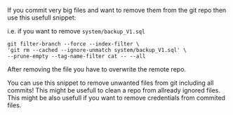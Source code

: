 If you commit very big files and want to remove them from the git repo then use this usefull snippet:

i.e. if you want to remove `system/backup_V1.sql`

`git filter-branch --force --index-filter \`  
`'git rm --cached --ignore-unmatch system/backup_V1.sql' \`  
`--prune-empty --tag-name-filter cat -- --all`  

After removing the file you have to overwrite the remote repo.

You can use this snippet to remove unwanted files from git including all commits! This might be usefull to clean a repo from allready ignored files.  
This might be also usefull if you want to remove credentials from commited files.
